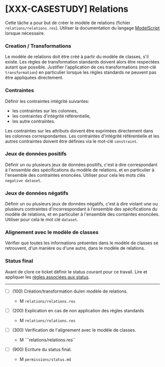 [XXX-CASESTUDY] Relations
===========================================================

Cette tâche a pour but de créer le modèle de relations
(fichier ``relations/relations.res``). Utiliser la
documentation du langage [ModelScript](https://modelscript.readthedocs.io/en/latest/scripts/relations/index.html) lorsque nécessaire.

### Creation / Transformations

Le modèle de relations doit être créé à partir du modèle de classes,
s'il existe. Les règles de transformation standards doivent alors être 
respectées  autant que possible. Justifier l'application de ces 
transformations (mot-clé ``transformation``) en particulier lorsque les 
règles standards ne peuvent pas être appliquées directement.

### Contraintes

Définir les contraintes intégrité suivantes:
* les contraintes sur les colonnes,
* les contraintes d'intégrité référentielle,
* les autre contraintes.

Les contraintes sur les attributs doivent être exprimées directement
dans les colonnes correspondantes. Les contraintes d'intégrité référentielle
et les autres contraintes doivent être définies via le mot-clé 
``constraint``.

### Jeux de données positifs

Définir un ou plusieurs jeux de données positifs, c'est à dire 
correspondant à l'ensemble des spécifications du modèle de relations,
et en particulier à l'ensemble des contraintes enoncées. Utiliser pour 
cela les mots clés ``negative dataset``.

### Jeux de données négatifs

Définir un ou plusieurs jeux de données négatifs, c'est à dire 
violant une ou plusieurs contraintes d'incorrespondant à l'ensemble des spécifications du modèle de relations,
et en particulier à l'ensemble des containtes enoncées. Utiliser pour cela
le mot clé ``dataset``.

### Alignement avec le modèle de classes

Vérifier que toutes les informations présentes dans le modèle de
classes se retrouvent, d'un manière ou d'une autre, dans le modèle
de relations.

### Status final

Avant de clore ce ticket définir le status courant pour ce travail.
Lire et appliquer les [règles associées aux status](https://modelscript.readthedocs.io/en/latest/methods/status.html#rules).

________

- [ ] (100) Création/transformation du/en modèle de relations.
    - M ``relations/relations.res``
- [ ] (200) Explication en cas de non application des règles standards
    - M ``relations/relations.res``
    
- [ ] (300) Verification de l'alignement avec le modèle de classes.
    - M ```relations/relations.res``
- [ ] (900) Ecriture du status final.
    - M ``permissions/status.md``
